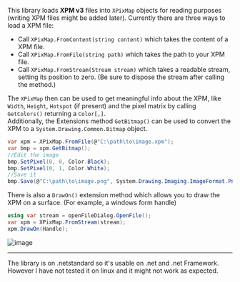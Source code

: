 This library loads **XPM v3** files into `XPixMap` objects for reading purposes (writing XPM files might be added later). Currently there are three ways to load a XPM file:
- Call `XPixMap.FromContent(string content)` which takes the content of a XPM file.
- Call `XPixMap.FromFile(string path)` which takes the path to your XPM file.
- Call `XPixMap.FromStream(Stream stream)` which takes a readable stream, setting its position to zero. (Be sure to dispose the stream after calling the method.)

The `XPixMap` then can be used to get meaningful info about the XPM, like `Width`, `Height`, `Hotspot` (if present) and the pixel matrix by calling `GetColors()` returning a `Color[,]`.  
Additionally, the Extensions method `GetBitmap()` can be used to convert the XPM to a `System.Drawing.Common.Bitmap` object.
```cs
var xpm = XPixMap.FromFile(@"C:\path\to\image.xpm");
var bmp = xpm.GetBitmap();
//Edit the image
bmp.SetPixel(0, 0, Color.Black);
bmp.SetPixel(0, 1, Color.White);
//Save it
bmp.Save(@"C:\path\to\image.png", System.Drawing.Imaging.ImageFormat.Png);
```
There is also a `DrawOn()` extension method which allows you to draw the XPM on a surface. (For example, a windows form handle)
```cs
using var stream = openFileDialog.OpenFile();
var xpm = XPixMap.FromStream(stream);
xpm.DrawOn(Handle);
```
![image](https://github.com/bamdad-b/XpmSharp/assets/33001312/19ff90e4-ea91-4d52-91b9-2545f5e80b5d)

---
The library is on .netstandard so it's usable on .net and .net Framework. However I have not tested it on linux and it might not work as expected.
